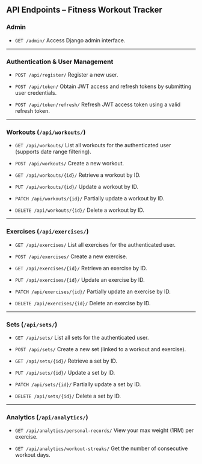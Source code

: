 ## API Endpoints – Fitness Workout Tracker

### Admin

* `GET /admin/`
  Access Django admin interface.

---

### Authentication & User Management

* `POST /api/register/`
  Register a new user.

* `POST /api/token/`
  Obtain JWT access and refresh tokens by submitting user credentials.

* `POST /api/token/refresh/`
  Refresh JWT access token using a valid refresh token.

---

### Workouts (`/api/workouts/`)

* `GET /api/workouts/`
  List all workouts for the authenticated user (supports date range filtering).

* `POST /api/workouts/`
  Create a new workout.

* `GET /api/workouts/{id}/`
  Retrieve a workout by ID.

* `PUT /api/workouts/{id}/`
  Update a workout by ID.

* `PATCH /api/workouts/{id}/`
  Partially update a workout by ID.

* `DELETE /api/workouts/{id}/`
  Delete a workout by ID.

---

### Exercises (`/api/exercises/`)

* `GET /api/exercises/`
  List all exercises for the authenticated user.

* `POST /api/exercises/`
  Create a new exercise.

* `GET /api/exercises/{id}/`
  Retrieve an exercise by ID.

* `PUT /api/exercises/{id}/`
  Update an exercise by ID.

* `PATCH /api/exercises/{id}/`
  Partially update an exercise by ID.

* `DELETE /api/exercises/{id}/`
  Delete an exercise by ID.

---

### Sets (`/api/sets/`)

* `GET /api/sets/`
  List all sets for the authenticated user.

* `POST /api/sets/`
  Create a new set (linked to a workout and exercise).

* `GET /api/sets/{id}/`
  Retrieve a set by ID.

* `PUT /api/sets/{id}/`
  Update a set by ID.

* `PATCH /api/sets/{id}/`
  Partially update a set by ID.

* `DELETE /api/sets/{id}/`
  Delete a set by ID.

---

### Analytics (`/api/analytics/`)

* `GET /api/analytics/personal-records/`
  View your max weight (1RM) per exercise.

* `GET /api/analytics/workout-streaks/`
  Get the number of consecutive workout days.